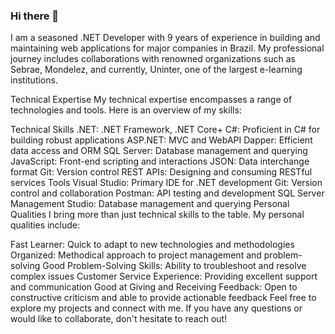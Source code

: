 ### Hi there 👋

I am a seasoned .NET Developer with 9 years of experience in building and maintaining web applications for major companies in Brazil. My professional journey includes collaborations with renowned organizations such as Sebrae, Mondelez, and currently, Uninter, one of the largest e-learning institutions.

Technical Expertise
My technical expertise encompasses a range of technologies and tools. Here is an overview of my skills:

Technical Skills
.NET: .NET Framework, .NET Core+
C#: Proficient in C# for building robust applications
ASP.NET: MVC and WebAPI
Dapper: Efficient data access and ORM
SQL Server: Database management and querying
JavaScript: Front-end scripting and interactions
JSON: Data interchange format
Git: Version control
REST APIs: Designing and consuming RESTful services
Tools
Visual Studio: Primary IDE for .NET development
Git: Version control and collaboration
Postman: API testing and development
SQL Server Management Studio: Database management and querying
Personal Qualities
I bring more than just technical skills to the table. My personal qualities include:

Fast Learner: Quick to adapt to new technologies and methodologies
Organized: Methodical approach to project management and problem-solving
Good Problem-Solving Skills: Ability to troubleshoot and resolve complex issues
Customer Service Experience: Providing excellent support and communication
Good at Giving and Receiving Feedback: Open to constructive criticism and able to provide actionable feedback
Feel free to explore my projects and connect with me. If you have any questions or would like to collaborate, don't hesitate to reach out!
